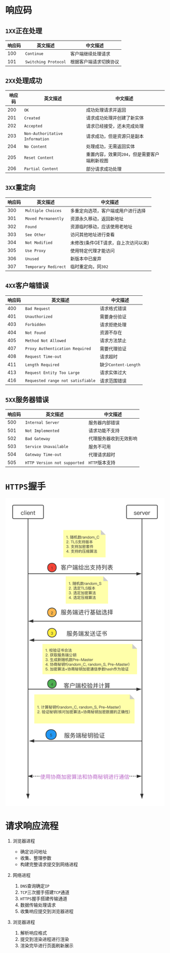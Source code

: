 # 响应码

## ``1XX``正在处理

| 响应码 | 英文描述               | 中文描述               |
| ------ | ---------------------- | ---------------------- |
| 100    | ``Continue``           | 客户端继续处理请求     |
| 101    | ``Switching Protocol`` | 根据客户端请求切换协议 |

## ``2XX``处理成功

| 响应码 | 英文描述                          | 中文描述                                        |
| ------ | --------------------------------- | ----------------------------------------------- |
| 200    | ``OK``                            | 成功处理请求并返回                              |
| 201    | ``Created``                       | 请求成功处理并创建了新实体                      |
| 202    | ``Accepted``                      | 请求已经接受，还未完成处理                      |
| 203    | ``Non-Authoritative Information`` | 请求成功，但是资源只是副本                      |
| 204    | ``No Content``                    | 处理成功，无需返回实体                          |
| 205    | ``Reset Content``                 | 重置内容，效果同``204``，但是需要客户端刷新视图 |
| 206    | ``Partial Content``               | 部分请求成功处理                                |

## ``3XX``重定向

| 响应码 | 英文描述               | 中文描述                            |
| ------ | ---------------------- | ----------------------------------- |
| 300    | ``Multiple Choices``   | 多重定向选项，客户端或用户进行选择  |
| 301    | ``Moved Permanently``  | 资源永久移动，返回新地址            |
| 302    | ``Found``              | 资源临时移动，应该使用老地址        |
| 303    | ``See Other``          | 访问其他地址进行查看                |
| 304    | ``Not Modified``       | 未修改(条件GET请求，自上次访问以来) |
| 305    | ``Use Proxy``          | 使用特定代理才能访问                |
| 306    | ``Unused``             | 新版本中已废弃                      |
| 307    | ``Temporary Redirect`` | 临时重定向，同``302``               |

## ``4XX``客户端错误

| 响应码 | 英文描述                            | 中文描述               |
| ------ | ----------------------------------- | ---------------------- |
| 400    | ``Bad Request``                     | 请求格式错误           |
| 401    | ``Unauthorized``                    | 需要身份验证           |
| 403    | ``Forbidden``                       | 请求拒绝处理           |
| 404    | ``Not Found``                       | 资源不存在             |
| 405    | ``Method Not Allowed``              | 请求方法禁止           |
| 407    | ``Proxy Authentication Required``   | 需要代理验证           |
| 408    | ``Request Time-out``                | 请求超时               |
| 411    | ``Length Required``                 | 缺少``Content-Length`` |
| 413    | ``Request Entity Too Large``        | 请求实体过大           |
| 416    | ``Requested range not satisfiable`` | 请求范围错误           |

## ``5XX``服务器错误

| 响应码 | 英文描述                       | 中文描述               |
| ------ | ------------------------------ | ---------------------- |
| 500    | ``Internal Server``            | 服务器内部错误         |
| 501    | ``Not Implemented``            | 请求功能不支持         |
| 502    | ``Bad Gateway``                | 代理服务器收到无效影响 |
| 503    | ``Service Unavailable``        | 服务不可用             |
| 504    | ``Gateway Time-out``           | 代理请求超时           |
| 505    | ``HTTP Version not supported`` | ``HTTP``版本支持       |

# ``HTTPS``握手

![https](../.imgs/https.png)

# 请求响应流程

1. 浏览器进程

	- 确定访问地址
	- 收集、整理参数
	- 构建完整请求提交到网络进程
2. 网络进程
   1. ``DNS``查询确定``IP``
   2. ``TCP``三次握手搭建``TCP``通道
   3. ``HTTPS``握手搭建传输通道
   4. 数据传输处理请求
   5. 收集响应提交到浏览器进程
3. 浏览器进程
   1. 解析响应格式
   2. 提交到渲染进程进行渲染
   3. 渲染完毕进行页面刷新展示

